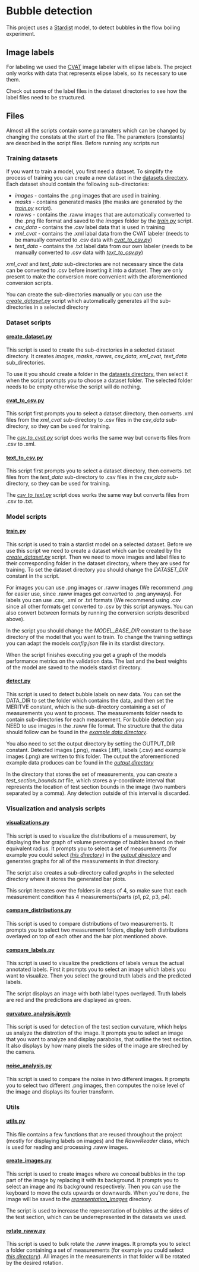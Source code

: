 # Bubble detection

This project uses a [Stardist](https://stardist.net/) model, to detect bubbles in the flow boiling experiment.

## Image labels

For labeling we used the [CVAT](https://www.cvat.ai/) image labeler with ellipse labels. The project only works with data that represents elipse labels, so its necessary to use them.

Check out some of the label files in the dataset directories to see how the label files need to be structured.

## Files

Almost all the scripts contain some paramaters which can be changed by changing the constats at the start of the file. The parameters (constants) are described in the script files. Before running any scripts run 

### Training datasets

If you want to train a model, you first need a dataset. To simplify the process of training you can create a new dataset in the [datasets directory](datasets). Each dataset should contain the following sub-directories:

- *images* - contains the .png images that are used in training.
- *masks* - contains generated masks (the masks are generated by the *[train.py](#trainpy)* script).
- *rawws* - contains the .raww images that are automatically comverted to the .png file format and saved to the *images* folder by the *[train.py](#trainpy)* script.
- *csv_data* - contains the .csv label data that is used in training
- *xml_cvat* - contains the .xml labal data from the CVAT labeler (needs to be manually converted to .csv data with *[cvat_to_csv.py](#cvat_to_csv.py)*)
- *text_data* - contains the .txt label data from our own labeler (needs to be manually converted to .csv data with *[text_to_csv.py](#text_to_csv.py)*)

*xml_cvat* and *text_data* sub-directories are not necessary since the data can be converted to .csv before inserting it into a dataset. They are only present to make the conversion more convenient with the aforementioned conversion scripts.

You can create the sub-directories manually or you can use the *[create_dataset.py](#create_datasetpy)* script which automatically generates all the sub-directories in a selected directory

### Dataset scripts

#### <span name="create_dataset"> [create_dataset.py](dataset_scripts/create_dataset.py) </span>

This script is used to create the sub-directories in a selected dataset directory. It creates *images*, *masks*, *rawws*, *csv_data*, *xml_cvat*, *text_data* sub_directories. 

To use it you should create a folder in the [datasets directory](datasets), then select it when the script prompts you to choose a dataset folder. The selected folder needs to be empty otherwise the script will do nothing.

#### <span name="cvat_to_csv"> [cvat_to_csv.py](dataset_scripts/cvat_to_csv.py) </span>

This script first prompts you to select a dataset directory, then converts .xml files from the *xml_cvat* sub-directory to .csv files in the *csv_data* sub-directory, so they can be used for training.

The *[csv_to_cvat.py](dataset_scripts/csv_to_cvat.py)* script does works the same way but converts files from .csv to .xml.

#### <span name="text_to_csv"> [text_to_csv.py](dataset_scripts/text_to_csv.py) </span>

This script first prompts you to select a dataset directory, then converts .txt files from the *text_data* sub-directory to .csv files in the *csv_data* sub-directory, so they can be used for training.

The *[csv_to_text.py](dataset_scripts/csv_to_text.py)* script does works the same way but converts files from .csv to .txt.

### Model scripts

#### <span name="train"> [train.py](train.py)</span>

This script is used to train a stardist model on a selected dataset. Before we use this script we need to create a dataset which can be created by the *[create_dataset.py](#create_datasetpy)* script. Then we need to move images and label files to their corresponding folder in the dataset directory, where they are used for training. To set the dataset directory you should change the *DATASET_DIR* constant in the script.

For images you can use .png images or .raww images (We recommend .png for easier use, since .raww images get converted to .png anyways). For labels you can use .csv, .xml or .txt formats (We recommend using .csv since all other formats get converted to .csv by this script anyways. You can also convert between formats by running the conversion scripts described above).

In the script you should change the *MODEL_BASE_DIR* constant to the base directory of the model that you want to train. To change the training settings you can adapt the models *config.json* file in its stardist directory.

When the script finishes executing you get a graph of the models performance metrics on the validation data. The last and the best weights of the model are saved to the models stardist directory.

#### <span name="detect"> [detect.py](detect.py)</span>

This script is used to detect bubble labels on new data. You can set the DATA_DIR to set the folder which contains the data, and then set the MERITVE constant, which is the sub-directory containing a set of measurements you want to process. The measurements folder needs to contain sub-directories for each measurement. For bubble detection you NEED to use images in the .raww file format. The structure that the data should follow can be found in the *[example data directory](example_detection_data)*.

You also need to set the output directory by setting the OUTPUT_DIR constant. Detected images (.png), masks (.tiff), labels (.csv) and example images (.png) are written to this folder. The output the aforementioned example data produces can be found in the *[output directory](output)*

In the directory that stores the set of measurements, you can create a *test_section_bounds.txt* file, which stores a y-coordinate interval that represents the location of test section bounds in the image (two numbers separated by a comma). Any detection outside of this interval is discarded.

### Visualization and analysis scripts

#### <span name="visualizations"> [visualizations.py](visualizations.py)</span>

This script is used to visualize the distributions of a measurement, by displaying the bar graph of volume percentage of bubbles based on their equivalent radius. It prompts you to select a set of measurements (for example you could select *[this directory](output/Example%20measurements%20Vertical/)*) in the *[output directory](output)* and generates graphs for all of the measurements in that directory.

The script also creates a sub-directory called *graphs* in the selected directory where it  stores the generated bar plots.

This script itereates over the folders in steps of 4, so make sure that each measurement condition has 4 measurements/parts (p1, p2, p3, p4).

#### <span name="compare_distributions"> [compare_distributions.py](compare_distributions.py)</span>

This script is used to compare distributions of two measurements. It prompts you to select two measurement folders, display both distributions overlayed on top of each other and the bar plot mentioned above.

#### <span name="compare_labels"> [compare_labels.py](compare_labels.py)</span>

This script is used to visualize the predictions of labels versus the actual annotated labels. First it prompts you to select an image which labels you want to visualize. Then you select the ground truth labels and the predicted labels. 

The script displays an image with both label types overlayed. Truth labels are red and the predictions are displayed as green.

#### <span name="curvature_analysis"> [curvature_analysis.ipynb](curvature_analysis.ipynb)</span>

This script is used for detection of the test section curvature, which helps us analyze the distrotion of the image. It prompts you to select an image that you want to analyze and display parabolas, that outline the test section. It also displays by how many pixels the sides of the image are streched by the camera.

#### <span name="noise_analysis"> [noise_analysis.py](noise_analysis.py)</span>

This script is used to compare the noise in two different images. It prompts you to select two different .png images, then computes the noise level of the image and displays its fourier transform.

### Utils

#### <span name="utils"> [utils.py](utils.py)</span>

This file contains a few functions that are reused throughout the project (mostly for displaying labels on images) and the *RawwReader* class, which is used for reading and processing .raww images.


#### <span name="create_images"> [create_images.py](create_images.py)</span>

This script is used to create images where we conceal bubbles in the top part of the image by replacing it with its background. It prompts you to select an image and its background respectively. Then you can use the keyboard to move the cuts upwards or downwards. When you're done, the image will be saved to the *[representation_images](representation_images)* directory.

The script is used to increase the representation of bubbles at the sides of the test section, which can be underrepresented in the datasets we used.

#### <span name="rotate_raww"> [rotate_raww.py](rotate_raww.py)</span>

This script is used to bulk rotate the .raww images. It prompts you to select a folder containing a set of measurements (for example you could select *[this directory](example_detection_data/Example%20measurements%20Vertical/)*). All images in the measurements in that folder will be rotated by the desired rotation.
